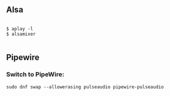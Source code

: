 ## Alsa

```

$ aplay -l
$ alsamixer


```

## Pipewire

### Switch to PipeWire:

```
sudo dnf swap --allowerasing pulseaudio pipewire-pulseaudio
```
